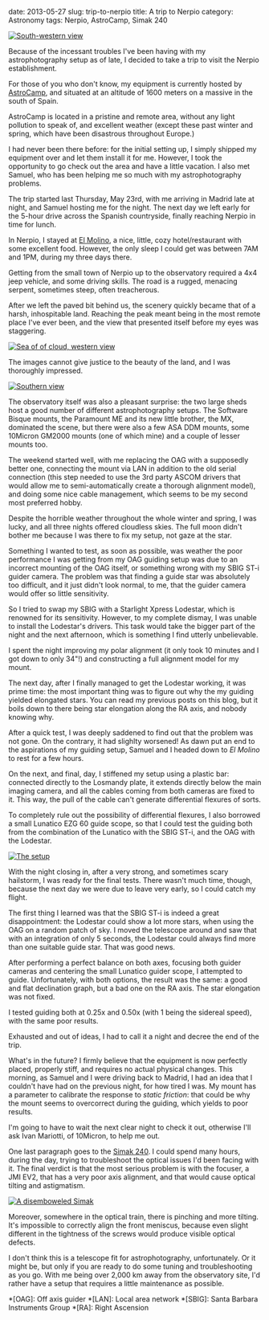 date: 2013-05-27
slug: trip-to-nerpio
title: A trip to Nerpio
category: Astronomy
tags: Nerpio, AstroCamp, Simak 240

[![][0]][0]

Because of the incessant troubles I've been having with my astrophotography
setup as of late, I decided to take a trip to visit the Nerpio establishment.

For those of you who don't know, my equipment is currently hosted by
[AstroCamp][1], and situated at an altitude of 1600 meters on a massive in the
south of Spain.

AstroCamp is located in a pristine and remote area, without any light pollution
to speak of, and excellent weather (except these past winter and spring, which
have been disastrous throughout Europe.)

I had never been there before: for the initial setting up, I simply shipped my
equipment over and let them install it for me. However, I took the opportunity
to go check out the area and have a little vacation. I also met Samuel, who
has been helping me so much with my astrophotography problems.

The trip started last Thursday, May 23rd, with me arriving in Madrid late at
night, and Samuel hosting me for the night. The next day we left early for the
5-hour drive across the Spanish countryside, finally reaching Nerpio in time
for lunch.

In Nerpio, I stayed at [El Molino][2], a nice, little, cozy hotel/restaurant
with some excellent food. However, the only sleep I could get was between 7AM
and 1PM, during my three days there.

Getting from the small town of Nerpio up to the observatory required a 4x4 jeep
vehicle, and some driving skills. The road is a rugged, menacing serpent,
sometimes steep, often treacherous.

After we left the paved bit behind us, the scenery quickly became that of a
harsh, inhospitable land. Reaching the peak meant being in the most remote
place I've ever been, and the view that presented itself before my eyes was
staggering.

[![][3]][3]

The images cannot give justice to the beauty of the land, and I was thoroughly
impressed.

[![][4]][4]

The observatory itself was also a pleasant surprise: the two large sheds host
a good number of different astrophotography setups. The Software Bisque mounts,
the Paramount ME and its new little brother, the MX, dominated the scene, but
there were also a few ASA DDM mounts, some 10Micron GM2000 mounts (one of which
mine) and a couple of lesser mounts too.

The weekend started well, with me replacing the OAG with a supposedly better
one, connecting the mount via LAN in addition to the old serial connection
(this step needed to use the 3rd party ASCOM drivers that would allow me to
semi-automatically create a thorough alignment model), and doing some nice cable
management, which seems to be my second most preferred hobby.

Despite the horrible weather throughout the whole winter and spring, I was
lucky, and all three nights offered cloudless skies. The full moon didn't
bother me because I was there to fix my setup, not gaze at the star.

Something I wanted to test, as soon as possible, was weather the poor
performance I was getting from my OAG guiding setup was due to an incorrect
mounting of the OAG itself, or something wrong with my SBIG ST-i guider camera.
The problem was that finding a guide star was absolutely too difficult, and it
just didn't look normal, to me, that the guider camera would offer so little
sensitivity.

So I tried to swap my SBIG with a Starlight Xpress Lodestar, which is
renowned for its sensitivity. However, to my complete dismay, I was unable to
install the Lodestar's drivers. This task would take the bigger part of the
night and the next afternoon, which is something I find utterly unbelievable.

I spent the night improving my polar alignment (it only took 10 minutes and I
got down to only 34"!) and constructing a full alignment model for my mount.

The next day, after I finally managed to get the Lodestar working, it was prime
time: the most important thing was to figure out why the my guiding yielded
elongated stars. You can read my previous posts on this blog, but it boils down
to there being star elongation along the RA axis, and nobody knowing why.

After a quick test, I was deeply saddened to find out that the problem was not
gone. On the contrary, it had slighlty worsened! As dawn put an end to the
aspirations of my guiding setup, Samuel and I headed down to *El Molino* to
rest for a few hours.

On the next, and final, day, I stiffened my setup using a plastic bar:
connected directly to the Losmandy plate, it extends directly below the main
imaging camera, and all the cables coming from both cameras are fixed to it.
This way, the pull of the cable can't generate differential flexures of sorts.

To completely rule out the possibility of differential flexures, I also
borrowed a small Lunatico EZG 60 guide scope, so that I could test the guiding
both from the combination of the Lunatico with the SBIG ST-i, and the OAG with
the Lodestar.

[![][5]][5]

With the night closing in, after a very strong, and sometimes scary hailstorm,
I was ready for the final tests. There wasn't much time, though, because the
next day we were due to leave very early, so I could catch my flight.

The first thing I learned was that the SBIG ST-i is indeed a great
disappointment: the Lodestar could show a lot more stars, when using the OAG on
a random patch of sky. I moved the telescope around and saw that with an
integration of only 5 seconds, the Lodestar could always find more than one
suitable guide star. That was good news.

After performing a perfect balance on both axes, focusing both guider cameras
and centering the small Lunatico guider scope, I attempted to guide.
Unfortunately, with both options, the result was the same: a good and flat
declination graph, but a bad one on the RA axis. The star elongation was not
fixed.

I tested guiding both at 0.25x and 0.50x (with 1 being the sidereal speed),
with the same poor results.

Exhausted and out of ideas, I had to call it a night and decree the end of the
trip.

What's in the future? I firmly believe that the equipment is now perfectly
placed, properly stiff, and requires no actual physical changes. This morning,
as Samuel and I were driving back to Madrid, I had an idea that I couldn't have
had on the previous night, for how tired I was. My mount has a parameter to
calibrate the response to *static friction*: that could be why the mount seems
to overcorrect during the guiding, which yields to poor results.

I'm going to have to wait the next clear night to check it out, otherwise I'll
ask Ivan Mariotti, of 10Micron, to help me out.

One last paragraph goes to the [Simak 240][6]. I could spend many hours, during
the day, trying to troubleshoot the optical issues I'd been facing with it.
The final verdict is that the most serious problem is with the focuser, a JMI
EV2, that has a very poor axis alignment, and that would cause optical tilting
and astigmatism.


[![][7]][7]

Moreover, somewhere in the optical train, there is pinching and more tilting.
It's impossible to correctly align the front meniscus, because even slight
different in the tightness of the screws would produce visible optical defects.

I don't think this is a telescope fit for astrophotography, unfortunately. Or
it might be, but only if you are ready to do some tuning and troubleshooting as
you go. With me being over 2,000 km away from the observatory site, I'd rather
have a setup that requires a little maintenance as possible.

[0]: |filename|/images/2013_nerpio_panorama_1.jpg "South-western view"
[1]: http://www.astrocamp.es/ "AstroCamp Remote Telescope Hosting"
[2]: http://www.elmolinonerpio.es/ "Hospederia Rural El Molino"
[3]: |filename|/images/2013_nerpio_panorama_2.jpg "Sea of of cloud, western view"
[4]: |filename|/images/2013_nerpio_panorama_3.jpg "Southern view"
[5]: |filename|/images/2013_nerpio_rc8.jpg "The setup"
[6]: /tag/simak-240/ "Posts tagged Simak 240"
[7]: |filename|/images/2013_nerpio_simak_disassembled.jpg "A disemboweled Simak"

*[OAG]: Off axis guider
*[LAN]: Local area network
*[SBIG]: Santa Barbara Instruments Group
*[RA]: Right Ascension
